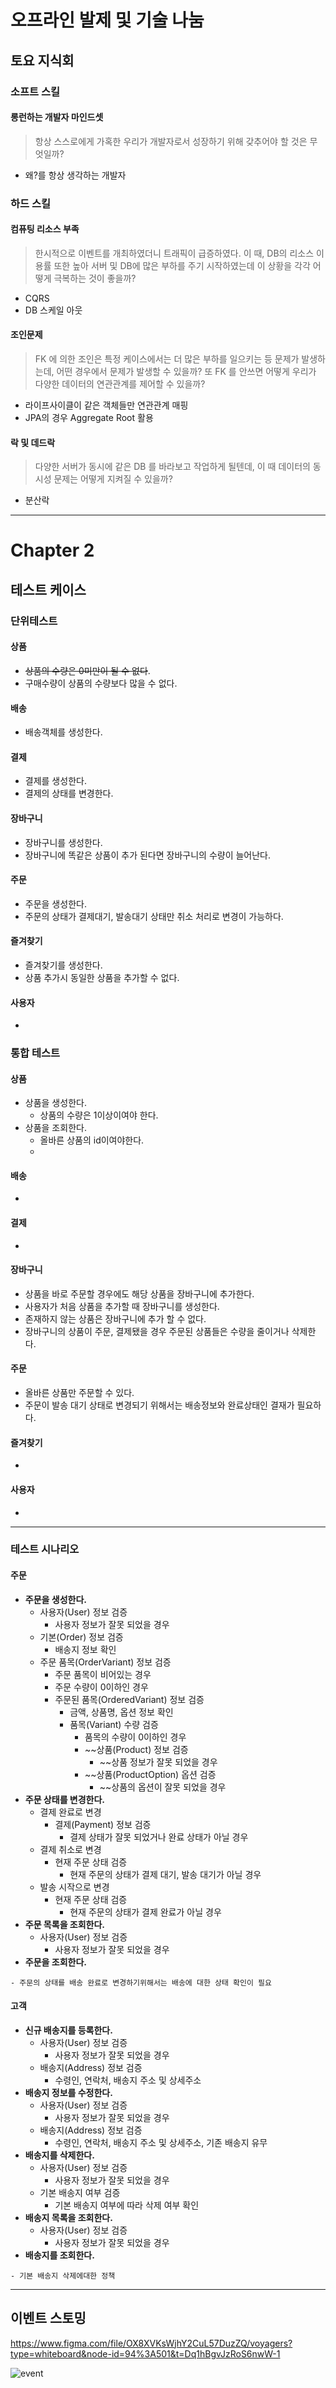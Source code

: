 # 오프라인 발제 및 기술 나눔
## 토요 지식회
### 소프트 스킬
#### 롱런하는 개발자 마인드셋
> 항상 스스로에게 가혹한 우리가 개발자로서 성장하기 위해 갖추어야 할 것은 무엇일까?
- 왜?를 항상 생각하는 개발자
### 하드 스킬
#### 컴퓨팅 리소스 부족
> 한시적으로 이벤트를 개최하였더니 트래픽이 급증하였다. 이 때, DB의 리소스 이용률 또한 높아 서버 및 DB에 많은 부하를 주기 시작하였는데 이 상황을 각각 어떻게 극복하는 것이 좋을까?
- CQRS
- DB 스케일 아웃
#### 조인문제
> FK 에 의한 조인은 특정 케이스에서는 더 많은 부하를 일으키는 등 문제가 발생하는데, 어떤 경우에서 문제가 발생할 수 있을까? 또 FK 를 안쓰면 어떻게 우리가 다양한 데이터의 연관관계를 제어할 수 있을까?
- 라이프사이클이 같은 객체들만 연관관계 매핑
- JPA의 경우 Aggregate Root 활용
#### 락 및 데드락
> 다양한 서버가 동시에 같은 DB 를 바라보고 작업하게 될텐데, 이 때 데이터의 동시성 문제는 어떻게 지켜질 수 있을까?
- 분산락
---
# Chapter 2
## 테스트 케이스

### 단위테스트
#### 상품
- ~~상품의 수량은 0미만이 될 수 없다~~.
- 구매수량이 상품의 수량보다 많을 수 없다.
#### 배송
- 배송객체를 생성한다.
#### 결제
- 결제를 생성한다.
- 결제의 상태를 변경한다.
#### 장바구니
- 장바구니를 생성한다.
- 장바구니에 똑같은 상품이 추가 된다면 장바구니의 수량이 늘어난다.
#### 주문
- 주문을 생성한다.
- 주문의 상태가 결제대기, 발송대기 상태만 취소 처리로 변경이 가능하다.
#### 즐겨찾기
- 즐겨찾기를 생성한다.
- 상품 추가시 동일한 상품을 추가할 수 없다.
#### 사용자
- 
### 통합 테스트
#### 상품
- 상품을 생성한다.
	- 상품의 수량은 1이상이여야 한다.
- 상품을 조회한다.
	- 올바른 상품의 id이여야한다.
	- 
#### 배송
- 
#### 결제
- 
####  장바구니
- 상품을 바로 주문할 경우에도 해당 상품을 장바구니에 추가한다.
- 사용자가 처음 상품을 추가할 때 장바구니를 생성한다.
- 존재하지 않는 상품은 장바구니에 추가 할 수 없다.
- 장바구니의 상품이 주문, 결제됐을 경우 주문된 상품들은 수량을 줄이거나 삭제한다.
#### 주문
- 올바른 상품만 주문할 수 있다.
- 주문이 발송 대기 상태로 변경되기 위해서는 배송정보와 완료상태인 결재가 필요하다.
#### 즐겨찾기 
- 
#### 사용자
- 
---
### 테스트 시나리오
#### 주문
- **주문을 생성한다.**
	- 사용자(User) 정보 검증
		- 사용자 정보가 잘못 되었을 경우
	- 기본(Order) 정보 검증
		- 배송지 정보 확인
	- 주문 품목(OrderVariant) 정보 검증
		- 주문 품목이 비어있는 경우
		- 주문 수량이 0이하인 경우
		- 주문된 품목(OrderedVariant) 정보 검증
			- 금액, 상품명, 옵션 정보 확인
			- 품목(Variant) 수량 검증
				- 품목의 수량이 0이하인 경우
				- ~~상품(Product) 정보 검증
					- ~~상품 정보가 잘못 되었을 경우
				- ~~상품(ProductOption) 옵션 검증
					- ~~상품의 옵션이 잘못 되었을 경우
- **주문 상태를 변경한다.**
	- 결제 완료로 변경
		- 결제(Payment) 정보 검증
			- 결제 상태가 잘못 되었거나 완료 상태가 아닐 경우
	- 결제 취소로 변경
		- 현재 주문 상태 검증
			- 현재 주문의 상태가 결제 대기, 발송 대기가 아닐 경우
	- 발송 시작으로 변경
		- 현재 주문 상태 검증
			- 현재 주문의 상태가 결제 완료가 아닐 경우
- **주문 목록을 조회한다.**
	- 사용자(User) 정보 검증
		- 사용자 정보가 잘못 되었을 경우
- **주문을 조회한다.**

```
- 주문의 상태를 배송 완료로 변경하기위해서는 배송에 대한 상태 확인이 필요
```
#### 고객
- **신규 배송지를 등록한다.**
	- 사용자(User) 정보 검증
		- 사용자 정보가 잘못 되었을 경우
	- 배송지(Address) 정보 검증
		- 수령인, 연락처, 배송지 주소 및 상세주소
- **배송지 정보를 수정한다.**
	- 사용자(User) 정보 검증
		- 사용자 정보가 잘못 되었을 경우
	- 배송지(Address) 정보 검증
		- 수령인, 연락처, 배송지 주소 및 상세주소, 기존 배송지 유무
- **배송지를 삭제한다.**
	- 사용자(User) 정보 검증
		- 사용자 정보가 잘못 되었을 경우
	- 기본 배송지 여부 검증
		- 기본 배송지 여부에 따라 삭제 여부 확인
- **배송지 목록을 조회한다.**
	- 사용자(User) 정보 검증
		- 사용자 정보가 잘못 되었을 경우
- **배송지를 조회한다.**

```
- 기본 배송지 삭제에대한 정책
```

---

## 이벤트 스토밍
https://www.figma.com/file/OX8XVKsWjhY2CuL57DuzZQ/voyagers?type=whiteboard&node-id=94%3A501&t=Dq1hBgvJzRoS6nwW-1

![event](./image/event-storming.png)